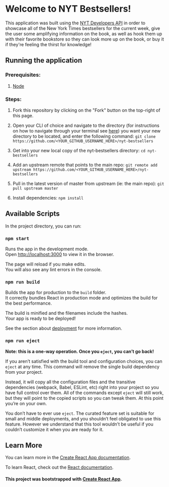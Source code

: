 # Welcome to NYT Bestsellers!

This application was built using the [NYT Developers API](https://developer.nytimes.com/) in order to showcase all of the New York Times bestsellers for the current week, give the user some amplifying information on the book, as well as hook them up with their favorite bookstore so they can look more up on the book, or buy it if they're feeling the thirst for knowledge!

## Running the application

### Prerequisites:

1. [Node](https://www.npmjs.com/get-npm)

### Steps:

1. Fork this repository by clicking on the "Fork" button on the top-right of this page.

1. Open your CLI of choice and navigate to the directory (for instructions on how to navigate through your terminal see [here](https://ccrma.stanford.edu/guides/planetccrma/terminal.html)) you want your new directory to be located, and enter the following command: `git clone https://github.com/<YOUR_GITHUB_USERNAME_HERE>/nyt-bestsellers`

1. Get into your new local copy of the nyt-bestsellers directory: `cd nyt-bestsellers`

1. Add an upstream remote that points to the main repo: `git remote add upstream https://github.com/<YOUR_GITHUB_USERNAME_HERE>/nyt-bestsellers`

1. Pull in the latest version of master from upstream (ie: the main repo): `git pull upstream master`

1. Install dependencies: `npm install`

## Available Scripts

In the project directory, you can run:

### `npm start`

Runs the app in the development mode.\
Open [http://localhost:3000](http://localhost:3000) to view it in the browser.

The page will reload if you make edits.\
You will also see any lint errors in the console.

### `npm run build`

Builds the app for production to the `build` folder.\
It correctly bundles React in production mode and optimizes the build for the best performance.

The build is minified and the filenames include the hashes.\
Your app is ready to be deployed!

See the section about [deployment](https://facebook.github.io/create-react-app/docs/deployment) for more information.

### `npm run eject`

**Note: this is a one-way operation. Once you `eject`, you can’t go back!**

If you aren’t satisfied with the build tool and configuration choices, you can `eject` at any time. This command will remove the single build dependency from your project.

Instead, it will copy all the configuration files and the transitive dependencies (webpack, Babel, ESLint, etc) right into your project so you have full control over them. All of the commands except `eject` will still work, but they will point to the copied scripts so you can tweak them. At this point you’re on your own.

You don’t have to ever use `eject`. The curated feature set is suitable for small and middle deployments, and you shouldn’t feel obligated to use this feature. However we understand that this tool wouldn’t be useful if you couldn’t customize it when you are ready for it.

## Learn More

You can learn more in the [Create React App documentation](https://facebook.github.io/create-react-app/docs/getting-started).

To learn React, check out the [React documentation](https://reactjs.org/).

#### This project was bootstrapped with [Create React App](https://github.com/facebook/create-react-app).
